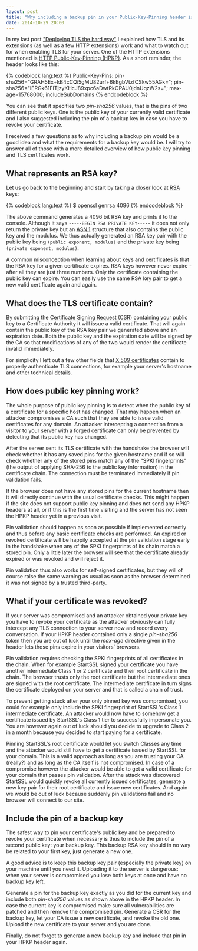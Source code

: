 ```yaml
---
layout: post
title: "Why including a backup pin in your Public-Key-Pinning header is a good idea"
date: 2014-10-29 20:00
---
```


In my last post
["Deploying TLS the hard way"](/blog/2014/10/deploying-tls-the-hard-way/)
I explained how TLS and its extensions (as well as a few HTTP extensions) work
and what to watch out for when enabling TLS for your server. One of the HTTP
extensions mentioned is
[HTTP Public-Key-Pinning (HPKP)](https://developer.mozilla.org/en-US/docs/Web/Security/Public_Key_Pinning).
As a short reminder, the header looks like this:

{% codeblock lang:text %}
Public-Key-Pins:
  pin-sha256="GRAH5Ex+kB4cCQi5gMU82urf+6kEgbVtzfCSkw55AGk=";
  pin-sha256="lERGk61FITjzyKHcJ89xpc6aDwtRkOPAU0jdnUqzW2s=";
  max-age=15768000; includeSubDomains
{% endcodeblock %}

You can see that it specifies two *pin-sha256* values, that is the pins of two
different public keys. One is the public key of your currently valid
certificate and I also suggested including the pin of a backup key in case you
have to revoke your certificate.

I received a few questions as to why including a backup pin would be a good
idea and what the requirements for a backup key would be. I will try to answer
all of those with a more detailed overview of how public key pinning and TLS
certificates work.

## What represents an RSA key?

Let us go back to the beginning and start by taking a closer look at
[RSA](https://en.wikipedia.org/wiki/RSA_%28cryptosystem%29) keys:

{% codeblock lang:text %}
$ openssl genrsa 4096
{% endcodeblock %}

The above command generates a 4096 bit RSA key and prints it to the console.
Although it says `-----BEGIN RSA PRIVATE KEY-----` it does not only return the
private key but an
[ASN.1](https://en.wikipedia.org/wiki/Abstract_Syntax_Notation_One) structure
that also contains the public key and the modulus. We thus actually generated
an RSA key pair with the public key being `(public exponent, modulus)` and the
private key being `(private exponent, modulus)`.

A common misconception when learning about keys and certificates is that the
RSA key for a given certificate expires. RSA keys however never expire - after
all they are just three numbers. Only the certificate containing the public key
can expire. You can easily use the same RSA key pair to get a new valid
certificate again and again.

## What does the TLS certificate contain?

By submitting the
[Certificate Signing Request (CSR)](https://en.wikipedia.org/wiki/Certificate_signing_request)
containing your public key to a Certificate Authority it will issue a valid
certificate. That will again contain the public key of the RSA key pair we
generated above and an expiration date. Both the public key and the expiration
date will be signed by the CA so that modifications of any of the two would
render the certificate invalid immediately.

For simplicity I left out a few other fields that
[X.509 certificates](https://en.wikipedia.org/wiki/X.509#Structure_of_a_certificate)
contain to properly authenticate TLS connections, for example your server's
hostname and other technical details.

## How does public key pinning work?

The whole purpose of public key pinning is to detect when the public key of a
certificate for a specific host has changed. That may happen when an attacker
compromises a CA such that they are able to issue valid certificates for any
domain. An attacker intercepting a connection from a visitor to your server
with a forged certificate can only be prevented by detecting that its public
key has changed.

After the server sent its TLS certificate with the handshake the browser will
check whether it has any saved pins for the given hostname and if so will check
whether any of the stored pins match any of the "SPKI fingerprints" (the output
of applying SHA-256 to the public key information) in the certificate chain.
The connection must be terminated immediately if pin validation fails.

If the browser does not have any stored pins for the current hostname then it
will directly continue with the usual certificate checks. This might happen if
the site does not support public key pinning and does not send any HPKP headers
at all, or if this is the first time visiting and the server has not seen the
HPKP header yet in a previous visit.

Pin validation should happen as soon as possible if implemented correctly and
thus before any basic certificate checks are performed. An expired or revoked
certificate will be happily accepted at the pin validation stage early in the
handshake when any of the SPKI fingerprints of its chain match a stored pin.
Only a little later the browser will see that the certificate already expired
or was revoked and will reject it.

Pin validation thus also works for self-signed certificates, but they will of
course raise the same warning as usual as soon as the browser determined it was
not signed by a trusted third-party.

## What if your certificate was revoked?

If your server was compromised and an attacker obtained your private key you
have to revoke your certificate as the attacker obviously can fully intercept
any TLS connection to your server now and record every conversation. If your
HPKP header contained only a single *pin-sha256* token then you are out of luck
until the *max-age* directive given in the header lets those pins expire in
your visitors' browsers.

Pin validation requires checking the SPKI fingerprints of all certificates in
the chain. When for example StartSSL signed your certificate you have another
intermediate Class 1 or 2 certificate and their root certificate in the chain.
The browser trusts only the root certificate but the intermediate ones are
signed with the root certificate. The intermediate certificate in turn signs
the certificate deployed on your server and that is called a chain of trust.

To prevent getting stuck after your only pinned key was compromised, you could
for example only include the SPKI fingerprint of StartSSL's Class 1
intermediate certificate.  An attacker would now have to somehow get a
certificate issued by StartSSL's Class 1 tier to successfully impersonate you.
You are however again out of luck should you decide to upgrade to Class 2 in a
month because you decided to start paying for a certificate.

Pinning StartSSL's root certificate would let you switch Classes any time and
the attacker would still have to get a certificate issued by StartSSL for your
domain. This is a valid approach as long as you are trusting your CA (really?)
and as long as the CA itself is not compromised. In case of a compromise
however the attacker would be able to get a valid certificate for your domain
that passes pin validation. After the attack was discovered StartSSL would
quickly revoke all currently issued certificates, generate a new key pair for
their root certificate and issue new certificates. And again we would be out of
luck because suddenly pin validations fail and no browser will connect to our
site.

## Include the pin of a backup key

The safest way to pin your certificate's public key and be prepared to revoke
your certificate when necessary is thus to include the pin of a second public
key: your backup key. This backup RSA key should in no way be related to your
first key, just generate a new one.

A good advice is to keep this backup key pair (especially the private key) on
your machine until you need it. Uploading it to the server is dangerous: when
your server is compromised you lose both keys at once and have no backup key
left.

Generate a pin for the backup key exactly as you did for the current key and
include both *pin-sha256* values as shown above in the HPKP header. In case the
current key is compromised make sure all vulnerabilities are patched and then
remove the compromised pin. Generate a CSR for the backup key, let your CA
issue a new certificate, and revoke the old one. Upload the new certificate
to your server and you are done.

Finally, do not forget to generate a new backup key and include that pin in
your HPKP header again.
